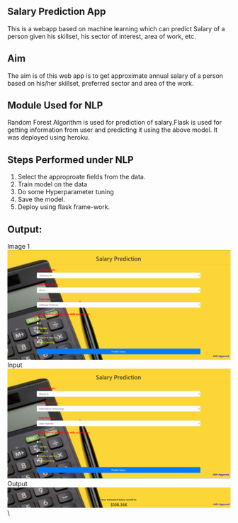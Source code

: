 ## Salary Prediction App 

This is a webapp based on machine learning which can predict Salary of a person given his skillset, his sector of interest, area of work, etc.

## Aim

The aim is of this web app is to get approximate annual salary of a person  based on his/her skillset, preferred sector and area of the work.

## Module Used for NLP

Random Forest Algorithm is used for prediction of salary.Flask is used for getting information from user and predicting it using the above model. It was deployed using heroku.

## Steps Performed under NLP

1. Select the approproate fields from the data.
2. Train model on the data
3. Do some Hyperparameter tuning
4. Save the model.
5. Deploy using flask frame-work.

## Output:

Image 1\
![](image.PNG)\
Input\
![](input.PNG)\
Output\
![](output.PNG)\



